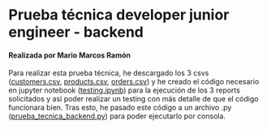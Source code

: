 # Prueba técnica developer junior engineer - backend
#### Realizada por Mario Marcos Ramón

Para realizar esta prueba técnica, he descargado los 3 csvs ([customers.csv](customers.csv), [products.csv](products.csv), [orders.csv](orders.csv)) y he creado el código necesario en jupyter notebook ([testing.ipynb](testing.ipynb)) para la ejecución de los 3 reports solicitados y así poder realizar un testing con más detalle de que el código funcionara bien. Tras esto, he pasado este código a un archivo .py ([prueba_tecnica_backend.py](prueba_tecnica_backend.py)) para poder ejecutarlo por consola.
